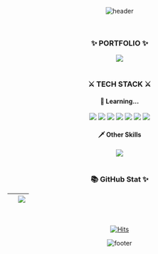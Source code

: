 <!--
**Hosu-Shin/Hosu-Shin** is a ✨ _special_ ✨ repository because its `README.md` (this file) appears on your GitHub profile.

Here are some ideas to get you started:

- 🔭 I’m currently working on ...
- 🌱 I’m currently learning ...
- 👯 I’m looking to collaborate on ...
- 🤔 I’m looking for help with ...
- 💬 Ask me about ...
- 📫 How to reach me: ...
- 😄 Pronouns: ...
- ⚡ Fun fact: ...
-->

<div align=center>

![header](https://capsule-render.vercel.app/api?type=waving&color=gradient&customColorList=0,1,2,3,8,12,14,18,19,20,22,24,27,30&height=200&section=header&text=Hosu's%20World&fontSize=68&fontAlign=27&fontAlignY=28&animation=fadeIn)

<br>

<h3>✨ PORTFOLIO ✨</h3>
<a href="https://firefly-lake.notion.site/Home-6a054f2ee85944c59847e6c926e0a308">
<img src="https://img.shields.io/badge/Notion-000000?style=for-the-badge&logo=Notion&logoColor=white"/>
</a>

<br>
<br>

<h3>⚔ TECH STACK ⚔</h3>
<h4>🏹 Learning...</h4>

<img src="https://img.shields.io/badge/PHP-777BB4?style=for-the-badge&logo=PHP&logoColor=white"/>
<img src="https://img.shields.io/badge/HTML5-E34F26?style=for-the-badge&logo=HTML5&logoColor=white"/>
<img src="https://img.shields.io/badge/CSS3-1572B6?style=for-the-badge&logo=CSS3&logoColor=white"/>
<img src="https://img.shields.io/badge/MySQL-4479A1?style=for-the-badge&logo=MySQL&logoColor=white"/>
<img src="https://img.shields.io/badge/JavaScript-F7DF1E?style=for-the-badge&logo=JavaScript&logoColor=black"/>
<img src="https://img.shields.io/badge/vue.js-4FC08D?style=for-the-badge&logo=vue.js&logoColor=white">
<img src="https://img.shields.io/badge/bootstrap-7952B3?style=for-the-badge&logo=bootstrap&logoColor=white">

<h4>🗡 Other Skills</h4>
<img src="https://img.shields.io/badge/Adobe Premiere Pro-9999FF?style=flat-square&logo=Adobe Premiere Pro&logoColor=white"/>

<br>
<br>


<h3>📚 GitHub Stat ✨</h3>


| <img align="center" src="https://github-readme-stats.vercel.app/api?username=Hosu-Shin&show_icons=true&include_all_commits=true&theme=buefy&hide_border=true" alt="" /> | <img align="center" src="https://github-readme-stats.vercel.app/api/top-langs/?username=Hosu-Shin&layout=compact&theme=buefy&hide_border=true" /> |
| ------------- | ------------- |

<!-- https://github.com/anuraghazra/github-readme-stats/blob/master/themes/README.md -->

<br>

[![Hits](https://hits.seeyoufarm.com/api/count/incr/badge.svg?url=https%3A%2F%2Fgithub.com%2FHosu-Shin&count_bg=%238E73DE&title_bg=%23292929&icon=github.svg&icon_color=%23E8E8E8&title=hits&edge_flat=false)](https://hits.seeyoufarm.com)


![footer](https://capsule-render.vercel.app/api?type=waving&color=gradient&customColorList=0,1,2,3,8,12,14,18,19,20,22,24,27,30&height=95&section=footer)

</div>
